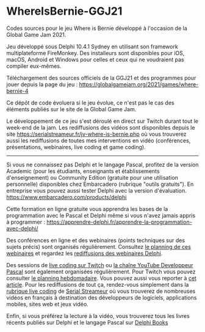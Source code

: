# WhereIsBernie-GGJ21
Codes sources pour le jeu Where is Bernie développé à l'occasion de la Global Game Jam 2021.

Jeu développé sous Delphi 10.4.1 Sydney en utilisant son framework multiplateforme FireMonkey. Des installeurs sont disponibles pour iOS, macOS, Android et Windows pour celles et ceux qui ne voudraient pas compiler eux-mêmes.

Téléchargement des sources officiels de la GGJ21 et des programmes pour jouer depuis la page du jeu : https://globalgamejam.org/2021/games/where-bernie-4

Ce dépôt de code évoluera si le jeu évolue, ce n'est pas le cas des éléments publiés sur le site de la Global Game Jam.

Le développement de ce jeu s'est déroulé en direct sur Twitch durant tout le week-end de la jam. Les rediffusions des vidéos sont disponibles depuis le site https://serialstreameur.fr/jv-where-is-bernie.php où vous trouverez aussi les rediffusions de toutes mes interventions en vidéo (conférences, présentations, webinaires, live coding et game coding).

-----

Si vous ne connaissez pas Delphi et le langage Pascal, profitez de la version Academic (pour les étudiants, enseignants et établissements d'enseignement) ou Community Edition (gratuite pour une utilisation personnelle) disponibles chez Embarcadero (rubrique "outils gratuits").
En entreprise vous pouvez aussi tester Delphi avec la version d'évaluation.
https://www.embarcadero.com/products/delphi

Cette formation en ligne gratuite vous apprendra les bases de la programmation avec le Pascal et Delphi même si vous n'avez jamais appris à programmer :
https://apprendre-delphi.fr/apprendre-la-programmation-avec-delphi/

Des conférences en ligne et des webinaires (points techniques sur des sujets précis) sont organisés régulièrement. Consultez [le planning de ces webinaires](https://developpeur-pascal.fr/p/_6007-webinaires.html) et regardez les [rediffusions des webinaires Delphi](https://serialstreameur.fr/webinaires-delphi.php).

Des sessions de [live coding sur Twitch](https://www.twitch.tv/patrickpremartin) ou [la chaîne YouTube Developpeur Pascal](https://www.youtube.com/channel/UCk_LmkBB90jdEdmfF77W6qQ) sont également organisées régulièrement. Pour Twitch vous pouvez consulter [le planning hebdomadaire](https://www.twitch.tv/patrickpremartin/schedule). Vous pouvez aussi vous reporter à [cet article](https://developpeur-pascal.fr/p/_600e-livestreams-de-codage-en-direct-avec-delphi.html). Pour les rediffusions de tout ça, rendez-vous simplement dans la [rubrique live coding](https://serialstreameur.fr/live-coding.php) de [Serial Streameur](https://serialstreameur.fr/) où vous trouverez de nombreuses vidéos en français à destination des développeurs de logiciels, applications mobiles, sites web et jeux vidéo.

Enfin, si vous préférez la lecture à la vidéo, vous trouverez tous les livres récents publiés sur Delphi et le langage Pascal sur [Delphi Books](https://delphi-books.com)

